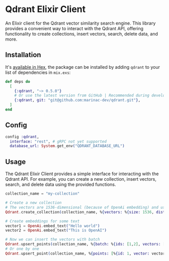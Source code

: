 # Qdrant Elixir Client

An Elixir client for the Qdrant vector similarity search engine. This library provides a convenient way to interact with the Qdrant API, offering functionality to create collections, insert vectors, search, delete data, and more.

## Installation

It's [available in Hex](https://hexdocs.pm/qdrant/readme.html), the package can be installed
by adding `qdrant` to your list of dependencies in `mix.exs`:

```elixir
def deps do
  [
    {:qdrant, "~> 0.5.0"}
    # Or use the latest version from GitHub | Recommended during development phase
    {:qdrant, git: "git@github.com:marinac-dev/qdrant.git"},
  ]
end
```

## Config

```elixir
config :qdrant,
  interface: "rest", # gRPC not yet supported
  database_url: System.get_env("QDRANT_DATABASE_URL")
```

## Usage

The Qdrant Elixir Client provides a simple interface for interacting with the Qdrant API. For example, you can create a new collection, insert vectors, search, and delete data using the provided functions.

```elixir
collection_name = "my-collection"

# Create a new collection
# The vectors are 1536-dimensional (because of OpenAi embedding) and use the Cosine distance metric
Qdrant.create_collection(collection_name, %{vectors: %{size: 1536, distance: "Cosine"}})

# Create embeddings for some text
vector1 = OpenAi.embed_text("Hello world")
vector2 = OpenAi.embed_text("This is OpenAI")

# Now we can insert the vectors with batch
Qdrant.upsert_points(collection_name, %{batch: %{ids: [1,2], vectors: [vector1, vector2]}})
# Or one by one
Qdrant.upsert_point(collection_name, %{points: [%{id: 1, vector: vector1}, %{id: 2, vector: vector2}]})
```
